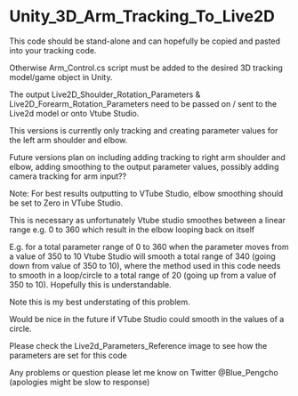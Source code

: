 # Unity_3D_Arm_Tracking_To_Live2D

This code should be stand-alone and can hopefully be copied and pasted into your tracking code.

Otherwise Arm_Control.cs script must be added to the desired 3D tracking model/game object in Unity.

The output Live2D_Shoulder_Rotation_Parameters & Live2D_Forearm_Rotation_Parameters need to be passed on / sent to the Live2d model or onto Vtube Studio.

This versions is currently only tracking and creating parameter values for the left arm shoulder and elbow.

Future versions plan on including adding tracking to right arm shoulder and elbow, adding smoothing to the output parameter values, possibly adding camera tracking for arm input??

Note: For best results outputting to VTube Studio, elbow smoothing should be set to Zero in VTube Studio.

This is necessary as unfortunately Vtube studio smoothes between a linear range e.g. 0 to 360 which result in the elbow looping back on itself 

E.g. for a total parameter range of 0 to 360 when the parameter moves from a value of 350 to 10 Vtube Studio will smooth a total range of 340 (going down from value of 350 to 10), where the method used in this code needs to smooth in a loop/circle to a total range of 20 (going up from a value of 350 to 10). Hopefully this is understandable.

Note this is my best understating of this problem. 

Would be nice in the future if VTube Studio could smooth in the values of a circle.

Please check the Live2d_Parameters_Reference image to see how the parameters are set for this code

Any problems or question please let me know on Twitter @Blue_Pengcho (apologies might be slow to response) 

